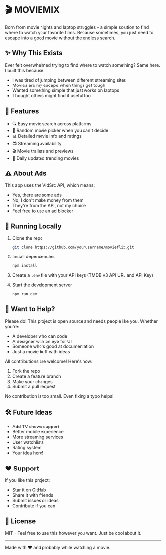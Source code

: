 # 🎬 MOVIEMIX

Born from movie nights and laptop struggles - a simple solution to find where to watch your favorite films. Because sometimes, you just need to escape into a good movie without the endless search.

## ✨ Why This Exists

Ever felt overwhelmed trying to find where to watch something? Same here. I built this because:
- I was tired of jumping between different streaming sites
- Movies are my escape when things get tough
- Wanted something simple that just works on laptops
- Thought others might find it useful too

## 🎯 Features

- 🔍 Easy movie search across platforms
- 🎲 Random movie picker when you can't decide
- 📊 Detailed movie info and ratings
- 📺 Streaming availability
- 🎬 Movie trailers and previews
- 🔄 Daily updated trending movies

## ⚠️ About Ads

This app uses the VidSrc API, which means:
- Yes, there are some ads
- No, I don't make money from them
- They're from the API, not my choice
- Feel free to use an ad blocker

## 🚀 Running Locally

1. Clone the repo
   ```bash
   git clone https://github.com/yourusername/movieflix.git
   ```

2. Install dependencies
   ```bash
   npm install
   ```

3. Create a `.env` file with your API keys (TMDB v3 API URL and API Key)

4. Start the development server
   ```bash
   npm run dev
   ```

## 👥 Want to Help?

Please do! This project is open source and needs people like you. Whether you're:
- A developer who can code
- A designer with an eye for UI
- Someone who's good at documentation
- Just a movie buff with ideas

All contributions are welcome! Here's how:
1. Fork the repo
2. Create a feature branch
3. Make your changes
4. Submit a pull request

No contribution is too small. Even fixing a typo helps!

## 🛠️ Future Ideas
- Add TV shows support
- Better mobile experience
- More streaming services
- User watchlists
- Rating system
- Your idea here!

## ❤️ Support

If you like this project:
- Star it on GitHub
- Share it with friends
- Submit issues or ideas
- Contribute if you can

## 📝 License

MIT - Feel free to use this however you want. Just be cool about it.

---

Made with ❤️ and probably while watching a movie.

